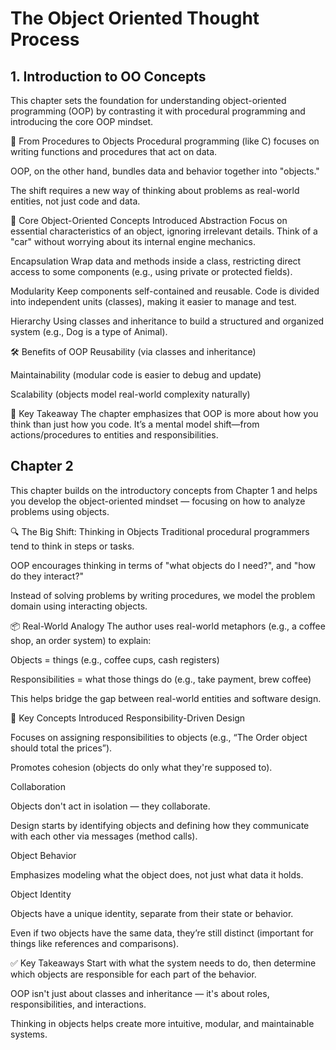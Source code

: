 # The Object Oriented Thought Process

## 1. Introduction to OO Concepts
This chapter sets the foundation for understanding object-oriented programming (OOP) by contrasting it with procedural programming and introducing the core OOP mindset.

🔄 From Procedures to Objects
Procedural programming (like C) focuses on writing functions and procedures that act on data.

OOP, on the other hand, bundles data and behavior together into "objects."

The shift requires a new way of thinking about problems as real-world entities, not just code and data.

🧱 Core Object-Oriented Concepts Introduced
Abstraction
Focus on essential characteristics of an object, ignoring irrelevant details. Think of a "car" without worrying about its internal engine mechanics.

Encapsulation
Wrap data and methods inside a class, restricting direct access to some components (e.g., using private or protected fields).

Modularity
Keep components self-contained and reusable. Code is divided into independent units (classes), making it easier to manage and test.

Hierarchy
Using classes and inheritance to build a structured and organized system (e.g., Dog is a type of Animal).

🛠 Benefits of OOP
Reusability (via classes and inheritance)

Maintainability (modular code is easier to debug and update)

Scalability (objects model real-world complexity naturally)

💬 Key Takeaway
The chapter emphasizes that OOP is more about how you think than just how you code. It’s a mental model shift—from actions/procedures to entities and responsibilities.


## Chapter 2
This chapter builds on the introductory concepts from Chapter 1 and helps you develop the object-oriented mindset — focusing on how to analyze problems using objects.

🔍 The Big Shift: Thinking in Objects
Traditional procedural programmers tend to think in steps or tasks.

OOP encourages thinking in terms of "what objects do I need?", and "how do they interact?"

Instead of solving problems by writing procedures, we model the problem domain using interacting objects.

📦 Real-World Analogy
The author uses real-world metaphors (e.g., a coffee shop, an order system) to explain:

Objects = things (e.g., coffee cups, cash registers)

Responsibilities = what those things do (e.g., take payment, brew coffee)

This helps bridge the gap between real-world entities and software design.

🧱 Key Concepts Introduced
Responsibility-Driven Design

Focuses on assigning responsibilities to objects (e.g., “The Order object should total the prices”).

Promotes cohesion (objects do only what they're supposed to).

Collaboration

Objects don't act in isolation — they collaborate.

Design starts by identifying objects and defining how they communicate with each other via messages (method calls).

Object Behavior

Emphasizes modeling what the object does, not just what data it holds.

Object Identity

Objects have a unique identity, separate from their state or behavior.

Even if two objects have the same data, they’re still distinct (important for things like references and comparisons).

✅ Key Takeaways
Start with what the system needs to do, then determine which objects are responsible for each part of the behavior.

OOP isn't just about classes and inheritance — it's about roles, responsibilities, and interactions.

Thinking in objects helps create more intuitive, modular, and maintainable systems.